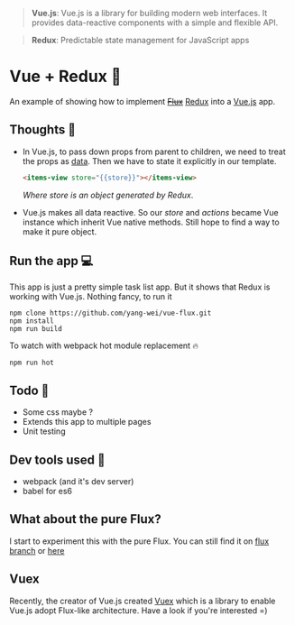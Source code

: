 > __Vue.js__: Vue.js is a library for building modern web interfaces. 
It provides data-reactive components with a simple and flexible API.

> __Redux__: Predictable state management for JavaScript apps

# Vue + Redux :couple:
An example of showing how to implement [~~Flux~~](http://facebook.github.io/flux/) [Redux](https://github.com/gaearon/redux) into a [Vue.js](http://vuejs.org/) app.

## Thoughts :thought_balloon:
 + In Vue.js, to pass down props from parent to children, we need to treat the props as [data](http://vuejs.org/api/options.html#data). Then we have to state it explicitly in our template.
 
    ```html
    <items-view store="{{store}}"></items-view>
    ```
     *Where store is an object generated by Redux*.
 + Vue.js makes all data reactive. So our *store* and *actions* became Vue instance which inherit Vue native methods. Still hope to find a way to make it pure object.

## Run the app :computer:
This app is just a pretty simple task list app. But it shows that Redux is working with Vue.js. Nothing fancy, to run it
```
npm clone https://github.com/yang-wei/vue-flux.git 
npm install
npm run build
```
To watch with webpack hot module replacement :fire:
```
npm run hot
```

## Todo :memo:
 + Some css maybe ?
 + Extends this app to multiple pages
 + Unit testing

## Dev tools used :gun:
 + webpack (and it's dev server)
 + babel for es6 

## What about the pure Flux?
I start to experiment this with the pure Flux. You can still find it on [flux branch](https://github.com/yang-wei/vue-flux/tree/flux) or [here](https://github.com/yang-wei/vue-flux/releases/tag/v0.0.1)

## Vuex
Recently, the creator of Vue.js created [Vuex](https://github.com/vuejs/vuex) which is a library to enable Vue.js adopt Flux-like architecture. 
Have a look if you're interested =)
